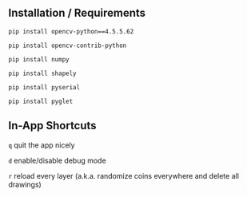 ## Installation / Requirements

``pip install opencv-python==4.5.5.62``

``pip install opencv-contrib-python``

``pip install numpy``

``pip install shapely``

``pip install pyserial``

``pip install pyglet``

## In-App Shortcuts

``q`` quit the app nicely

``d`` enable/disable debug mode

``r`` reload every layer (a.k.a. randomize coins everywhere and delete all drawings)